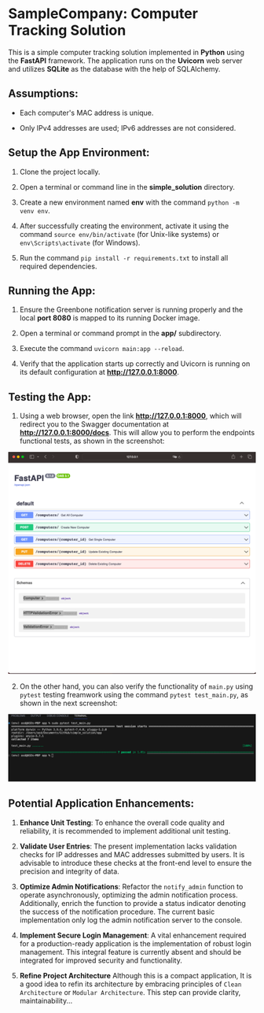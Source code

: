 # SampleCompany: Computer Tracking Solution

This is a simple computer tracking solution implemented in **Python** using the **FastAPI** framework. The application runs on the **Uvicorn** web server and utilizes **SQLite** as the database with the help of SQLAlchemy.

## Assumptions:

- Each computer's MAC address is unique.

- Only IPv4 addresses are used; IPv6 addresses are not considered.

## Setup the App Environment:

1. Clone the project locally.

2. Open a terminal or command line in the **simple_solution** directory.

3. Create a new environment named **env** with the command `python -m venv env`.

4. After successfully creating the environment, activate it using the command `source env/bin/activate` (for Unix-like systems) or `env\Scripts\activate` (for Windows).

5. Run the command `pip install -r requirements.txt` to install all required dependencies.

## Running the App:

1. Ensure the Greenbone notification server is running properly and the local **port 8080** is mapped to its running Docker image.

2. Open a terminal or command prompt in the **app/** subdirectory.

3. Execute the command `uvicorn main:app --reload`.

4. Verify that the application starts up correctly and Uvicorn is running on its default configuration at **http://127.0.0.1:8000**.

## Testing the App:
1. Using a web browser, open the link **http://127.0.0.1:8000**, which will redirect you to the Swagger documentation at **http://127.0.0.1:8000/docs**. This will allow you to perform the endpoints functional tests, as shown in the screenshot:

![Swagger Doc](Screenshot.png)

2. On the other hand, you can also verify the functionality of `main.py` using `pytest` testing freamwork using the command `pytest test_main.py`, as shown in the next screenshot:

![Swagger Doc](Next%20screenshot.png)

## Potential Application Enhancements:

1. **Enhance Unit Testing**: To enhance the overall code quality and reliability, it is recommended to implement additional unit testing.

2. **Validate User Entries**: The present implementation lacks validation checks for IP addresses and MAC addresses submitted by users. It is advisable to introduce these checks at the front-end level to ensure the precision and integrity of data.

3. **Optimize Admin Notifications**: Refactor the `notify_admin` function to operate asynchronously, optimizing the admin notification process. Additionally, enrich the function to provide a status indicator denoting the success of the notification procedure. The current basic implementation only log the admin notification server to the console.

4. **Implement Secure Login Management**: A vital enhancement required for a production-ready application is the implementation of robust login management. This integral feature is currently absent and should be integrated for improved security and functionality.

5. **Refine Project Architecture** Although this is a compact application, It is a good idea to refin its architecture by embracing principles of `Clean Architecture` or `Modular Architecture`. This step can provide clarity, maintainability...